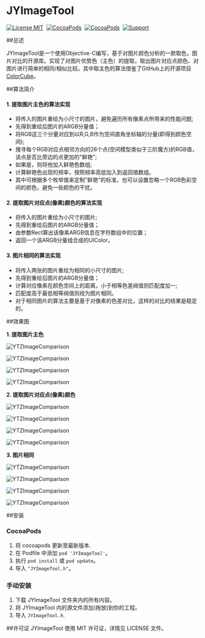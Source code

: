 

JYImageTool
==============

[![License MIT](https://img.shields.io/badge/license-MIT-green.svg?style=flat)](https://raw.githubusercontent.com/Job-Yang/YTZImageComparison/master/LICENSE)&nbsp;
[![CocoaPods](http://img.shields.io/cocoapods/v/YTZImageComparison.svg?style=flat)](http://cocoapods.org/?q=YTZImageComparison)&nbsp;
[![CocoaPods](http://img.shields.io/cocoapods/p/YTZImageComparison.svg?style=flat)](http://cocoapods.org/?q=YTZImageComparison)&nbsp;
[![Support](https://img.shields.io/badge/support-iOS%208%2B%20-blue.svg?style=flat)](https://www.apple.com/nl/ios/)&nbsp;

##总述

 JYImageTool是一个使用Objective-C编写，基于对图片颜色分析的一款取色，图片对比的开源库。实现了对图片优势色（主色）的提取，取出图片对应点颜色、对图片进行简单的相同/相似比较。其中取主色的算法借鉴了GitHub上的开源项目[ColorCube](https://github.com/pixelogik/ColorCube)。

##算法简介

#### 1. 提取图片主色的算法实现
- 将传入的图片重绘为小尺寸的图片，避免遍历所有像素点所带来的性能问题;
- 先得到重绘后图片的ARGB分量值；
- 将RGB这三个分量对应到以R,G,B作为空间直角坐标轴的分量(即得到颜色空间);
- 搜寻每个RGB对应点相邻方向的26个点(空间模型类似于三阶魔方)的RGB值，该点是否比旁边的点更加的"鲜艳";
- 如果是，则将他加入鲜艳色数组;
- 计算鲜艳色出现的频率，按照频率高低加入到返回值数组。
- 其中可根据多个枚举值来定制"鲜艳"的标准，也可以设置忽略一个RGB色彩空间的颜色，避免一些颜色的干扰。


#### 2. 提取图片对应点(像素)颜色的算法实现
- 将传入的图片重绘为小尺寸的图片;
- 先得到重绘后图片的ARGB分量值；
- 由参数Rect算出该像素ARGB信息在字符数组中的位置；
- 返回一个该ARGB分量组合成的UIColor。


#### 3. 图片相同的算法实现
- 将传入两张的图片重绘为相同的小尺寸的图片;
- 先得到重绘后图片的ARGB分量值；
- 计算对应像素在颜色空间上的距离，小于相等色差阀值则匹配度加一;
- 匹配度高于最低相等阀值则视为图片相同。
- 对于相同图片的算法主要是基于对像素的色差对比，这样的对比的结果是稳定的。


##效果图

**1. 提取图片主色**

![YTZImageComparison](https://github.com/Job-Yang/YTZImageComparison/blob/master/ScreenShots/MainColourDemo1.png)

![YTZImageComparison](https://github.com/Job-Yang/YTZImageComparison/blob/master/ScreenShots/MainColourDemo2.png)

![YTZImageComparison](https://github.com/Job-Yang/YTZImageComparison/blob/master/ScreenShots/MainColourDemo3.png)

![YTZImageComparison](https://github.com/Job-Yang/YTZImageComparison/blob/master/ScreenShots/MainColourDemo4.png)


**2. 提取图片对应点(像素)颜色**

![YTZImageComparison](https://github.com/Job-Yang/YTZImageComparison/blob/master/ScreenShots/GetColourDemo1.png)

![YTZImageComparison](https://github.com/Job-Yang/YTZImageComparison/blob/master/ScreenShots/GetColourDemo2.png)

![YTZImageComparison](https://github.com/Job-Yang/YTZImageComparison/blob/master/ScreenShots/GetColourDemo3.png)

![YTZImageComparison](https://github.com/Job-Yang/YTZImageComparison/blob/master/ScreenShots/GetColourDemo4.png)


**3. 图片相同**

![YTZImageComparison](https://github.com/Job-Yang/YTZImageComparison/blob/master/ScreenShots/EqualImageDemo1.png)

![YTZImageComparison](https://github.com/Job-Yang/YTZImageComparison/blob/master/ScreenShots/EqualImageDemo2.png)

![YTZImageComparison](https://github.com/Job-Yang/YTZImageComparison/blob/master/ScreenShots/EqualImageDemo3.png)

![YTZImageComparison](https://github.com/Job-Yang/YTZImageComparison/blob/master/ScreenShots/EqualImageDemo4.png)


##安装
### CocoaPods

1. 将 cocoapods 更新至最新版本.
2. 在 Podfile 中添加 `pod 'JYImageTool'`。
3. 执行 `pod install` 或 `pod update`。
4. 导入 `"JYImageTool.h"`。

### 手动安装

1. 下载 JYImageTool 文件夹内的所有内容。
2. 将 JYImageTool 内的源文件添加(拖放)到你的工程。
3. 导入 `JYImageTool.h`.


##许可证
JYImageTool 使用 MIT 许可证，详情见 LICENSE 文件。



